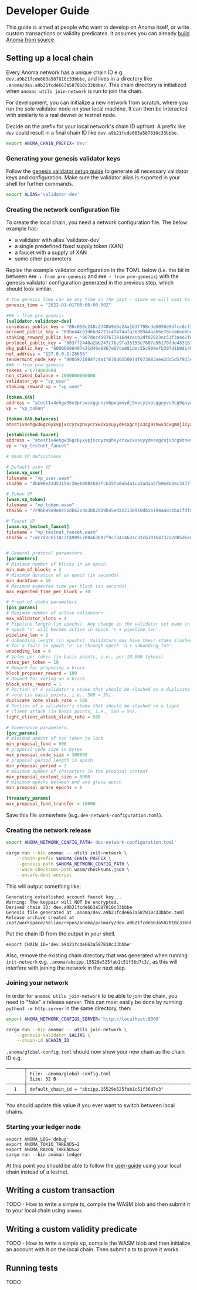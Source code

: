 # Developer Guide
This guide is aimed at people who want to develop on Anoma itself, or write custom transactions or validity predicates. It assumes you can already [build Anoma from source](../user-guide/install.md).

## Setting up a local chain
Every Anoma network has a unique chain ID e.g. `dev.a9b21fcde663a587810c33bbbe`, and lives in a directory like `.anoma/dev.a9b21fcde663a587810c33bbbe/`. This chain directory is initialized when `anomac utils join-network` is run to join the chain.

For development, you can initialize a new network from scratch, where you run the sole validator node on your local machine. It can then be interacted with similarly to a real devnet or testnet node.

Decide on the prefix for your local network's chain ID upfront. A prefix like `dev` could result in a final chain ID like `dev.a9b21fcde663a587810c33bbbe`.

```bash
export ANOMA_CHAIN_PREFIX='dev'
```

### Generating your genesis validator keys
Follow the [genesis validator setup guide](../user-guide/genesis-validator-setup.md) to generate all necessary validator keys and configuration. Make sure the validator alias is exported in your shell for further commands.

```bash
export ALIAS='validator-dev'
```

### Creating the network configuration file
To create the local chain, you need a network configuration file. The below example has:
- a validator with alias 'validator-dev'
- a single predefined fixed supply token (XAN)
- a faucet with a supply of XAN
- some other parameters

Replae the example validator configuration in the TOML below (i.e. the bit in between `### ↓ from pre-genesis` and `### ↑ from pre-genesis`) with the genesis validator configuration generated in the previous step, which should look similar.

```toml
# the genesis_time can be any time in the past - since we will want to start this chain immediately
genesis_time = "2022-01-01T00:00:00.00Z"

### ↓ from pre-genesis
[validator.validator-dev]
consensus_public_key = "00c058c248c2748b9d0a24a163f798cde6058e9dfcc8cf3886cf19ee747ca5c8d2"
account_public_key = "00be44cb3d66d4271c4f4f4afa2638944aa66e78cea6eebbc9a9768bf73e6cffcc"
staking_reward_public_key = "007dec4597671916d4cecb2df07023ec51f3aee1fce1becb840ea8f8be77ef5fe6"
protocol_public_key = "003ff2440a2bb247c7be9fa35155e7607a56170fde48318173c5000b22a90d7e68"
dkg_public_key = "60000000497e31d46e6867e07ce881dec55c909efb307d1b081464461054c6f28c8886c82abb637e367d19592b6c6e37dd85600225975c4b62f80b36acfcaba654ef00e8c6e1db713e966ba39da528d8f093d3d552f4767ee2840471d3bff1485b033294"
net_address = "127.0.0.1:26656"
tendermint_node_key = "0005971884fc4a1f678d0550074f073083aee2dd5d5f935e7b2fb1c2fb3131fb1f"
### ↑ from pre-genesis
tokens = 6714000000
non_staked_balance = 1000000000000
validator_vp = "vp_user"
staking_reward_vp = "vp_user"

[token.XAN]
address = "atest1v4ehgw36x3prswzxggunzv6pxqmnvdj9xvcyzvpsggeyvs3cg9qnywf589qnwvfsg5erg3fkl09rg5"
vp = "vp_token"

[token.XAN.balances]
atest1v4ehgw36gc6yxvpjxccyzvphxycrxw2xxsuyydesxgcnjs3cg9znwv3cxgmnj32yxy6rssf5tcqjm3 = 9223372036854

[established.faucet]
address = "atest1v4ehgw36gc6yxvpjxccyzvphxycrxw2xxsuyydesxgcnjs3cg9znwv3cxgmnj32yxy6rssf5tcqjm3"
vp = "vp_testnet_faucet"

# Wasm VP definitions

# Default user VP
[wasm.vp_user]
filename = "vp_user.wasm"
sha256 = "8bb90e43d53156c26e60082693fcb35fa0eb4a1ca3adaa5fb9e8b2ec3477ff95"

# Token VP
[wasm.vp_token]
filename = "vp_token.wasm"
sha256 = "7c9bb99a9eb45bdb62cda38b2d09b45eda22138910db5b194aa8c1ba1fdfda78"

# Faucet VP
[wasm.vp_testnet_faucet]
filename = "vp_testnet_faucet.wasm"
sha256 = "cdc7d2c6118c3f4909c700a63b97f9c734c463ac32cb30164737a2d85d6ee873"


# General protocol parameters.
[parameters]
# Minimum number of blocks in an epoch.
min_num_of_blocks = 2
# Minimum duration of an epoch (in seconds).
min_duration = 10
# Maximum expected time per block (in seconds).
max_expected_time_per_block = 30

# Proof of stake parameters.
[pos_params]
# Maximum number of active validators.
max_validator_slots = 4
# Pipeline length (in epochs). Any change in the validator set made in
# epoch 'n' will become active in epoch 'n + pipeline_len'.
pipeline_len = 2
# Unbonding length (in epochs). Validators may have their stake slashed
# for a fault in epoch 'n' up through epoch 'n + unbonding_len'.
unbonding_len = 4
# Votes per token (in basis points, i.e., per 10,000 tokens)
votes_per_token = 10
# Reward for proposing a block.
block_proposer_reward = 100
# Reward for voting on a block.
block_vote_reward = 1
# Portion of a validator's stake that should be slashed on a duplicate
# vote (in basis points, i.e., 500 = 5%).
duplicate_vote_slash_rate = 500
# Portion of a validator's stake that should be slashed on a light
# client attack (in basis points, i.e., 500 = 5%).
light_client_attack_slash_rate = 500

# Governance parameters.
[gov_params]
# minimum amount of xan token to lock
min_proposal_fund = 500
# proposal code size in bytes
max_proposal_code_size = 300000
# proposal period length in epoch
min_proposal_period = 3
# maximum number of characters in the proposal content
max_proposal_content_size = 5000
# minimum epochs between end and grace epoch
min_proposal_grace_epochs = 6

[treasury_params]
max_proposal_fund_transfer = 10000
```

Save this file somewhere (e.g. `dev-network-configuration.toml`).

### Creating the network release

```bash
export ANOMA_NETWORK_CONFIG_PATH='dev-network-configuration.toml'

cargo run --bin anomac -- utils init-network \
	--chain-prefix $ANOMA_CHAIN_PREFIX \
	--genesis-path $ANOMA_NETWORK_CONFIG_PATH \
	--wasm-checksums-path wasm/checksums.json \
	--unsafe-dont-encrypt
```

This will output something like:
```
Generating established account faucet key...
Warning: The keypair will NOT be encrypted.
Derived chain ID: dev.a9b21fcde663a587810c33bbbe
Genesis file generated at .anoma/dev.a9b21fcde663a587810c33bbbe.toml
Release archive created at /opt/workspace/heliax/repos/anoma/primary/dev.a9b21fcde663a587810c33bbbe.tar.gz
```

Put the chain ID from the output in your shell.

```shell
export CHAIN_ID='dev.a9b21fcde663a587810c33bbbe'
```

Also, remove the existing chain directory that was generated when running `init-network` e.g. `.anoma/abcipp.15529e525fab1c51f36d7c3/`, as this will interfere with joining the network in the next step.


### Joining your network

In order for `anomac utils join-network` to be able to join the chain, you need to "fake" a release server. This can most easily be done by running `python3 -m http.server` in the same directory, then:

```bash
export ANOMA_NETWORK_CONFIGS_SERVER='http://localhost:8000'

cargo run --bin anomac -- utils join-network \
	--genesis-validator $ALIAS \
	--chain-id $CHAIN_ID
```

`.anoma/global-config.toml` should now show your new chain as the chain ID e.g.

```
───────┬────────────────────────────────────────────────────────────────────────────────────────────────────────────────────────────────────────────────
       │ File: .anoma/global-config.toml
       │ Size: 52 B
───────┼────────────────────────────────────────────────────────────────────────────────────────────────────────────────────────────────────────────────
   1   │ default_chain_id = "abcipp.15529e525fab1c51f36d7c3"
───────┴────────────────────────────────────────────────────────────────────────────────────────────────────────────────────────────────────────────────
```

You should update this value if you ever want to switch between local chains.

### Starting your ledger node

```shell
export ANOMA_LOG='debug'
export ANOMA_TOKIO_THREADS=2
export ANOMA_RAYON_THREADS=2
cargo run --bin anoman ledger
```

At this point you should be able to follow the [user-guide](../user-guide/README.md) using your local chain instead of a testnet.

## Writing a custom transaction
TODO - How to write a simple tx, compile the WASM blob and then submit it to your local chain using `anomac`.

## Writing a custom validity predicate
TODO - How to write a simple vp, compile the WASM blob and then initialize an account with it on the local chain. Then submit a tx to prove it works.

## Running tests
TODO